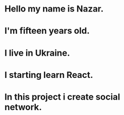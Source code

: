 # Hello my name is Nazar.
# I'm fifteen years old.
# I live in Ukraine.
# I starting learn React.
# In this project i create social network.
